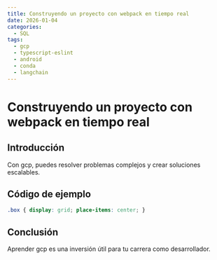```yaml
---
title: Construyendo un proyecto con webpack en tiempo real
date: 2026-01-04
categories:
  - SQL
tags:
  - gcp
  - typescript-eslint
  - android
  - conda
  - langchain
---
```


# Construyendo un proyecto con webpack en tiempo real

## Introducción

Con gcp, puedes resolver problemas complejos y crear soluciones escalables.

## Código de ejemplo

```css
.box { display: grid; place-items: center; }
```

## Conclusión

Aprender gcp es una inversión útil para tu carrera como desarrollador.